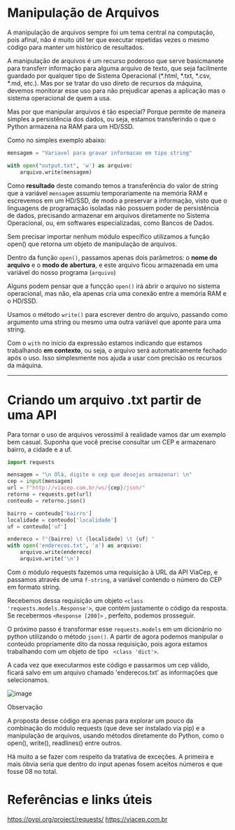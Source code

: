 # Manipulação de Arquivos


A manipulação de arquivos sempre foi um tema central na computação, pois afinal,
não é muito útil ter que executar repetidas vezes o mesmo código para manter um histórico de resultados. 

A manipulação de arquivos é um recurso poderoso que serve basicmanete para transferr informação para alguma arquivo de texto, que seja facilmente guardado por qualquer tipo de Sistema Operacional (*.html, *.txt, *.csv, *.md, etc.). Mas por se tratar do uso direto de recursos da máquina, 
devemos monitorar esse uso para não prejudicar apenas a aplicação mas o sistema operacional de quem a usa. 

Mas por que manipular arquivos é tão especial? Porque permite de maneira simples
a persistência dos dados, ou seja, estamos transferindo o que o Python armazena na RAM para um HD/SSD.

Como no simples exemplo abaixo: 
```python
mensagem = "Variavel para gravar informacao em tipo string"

with open("output.txt", 'w') as arquivo:
    arquivo.write(mensagem)

```
Como **resultado** deste comando temos a transferência do valor de string que a variável `mensagem` assumiu temporariamente na memória RAM e escrevemos em um HD/SSD, de modo a preservar a informação, visto que o linguagens de programação isoladas não possuem poder de persistência de dados, precisando armazenar em arquivos diretamente no Sistema Operacional, ou, em softwares especializadas, como Bancos de Dados.


Sem precisar importar nenhum módulo específico utilizamos a função open() que retorna um objeto de manipulação de arquivos.


Dentro da função `open()`, passamos apenas dois parâmetros: o **nome do arquivo** e o **modo de abertura**, e este arquivo ficou
armazenada em uma variável do nosso programa (`arquivo`)

Alguns podem pensar que a funçção `open()` irá abrir o arquivo no sistema operacional, mas não, ela apenas cria uma conexão entre a memória RAM
e o HD/SSD.



Usamos o método `write()` para escrever dentro do arquivo, passando como argumento uma string ou mesmo uma outra variável que aponte para uma string.

Com o `with` no início da expressão estamos indicando que estamos trabalhando **em contexto**, ou seja, o arquivo será automaticamente fechado após o uso. Isso simplesmente nos ajuda a usar com precisão os recursos da máquina.

***
# Criando um arquivo .txt partir de uma API

Para tornar o uso de arquivos verossímil à realidade vamos dar um exemplo bem casual. Suponha que você precise consultar um CEP e armazenaro bairro, a cidade e a uf.

```python
import requests

mensagem = "\n Olá, digite o cep que desejas armazenar: \n"
cep = input(mensagem)
url = f"http://viacep.com.br/ws/{cep}/json/"
retorno = requests.get(url)
conteudo = retorno.json()

bairro = conteudo['bairro']
localidade = conteudo['localidade']
uf = conteudo['uf']

endereco = f"{bairro} \t {localidade} \t {uf} "
with open('enderecos.txt', 'a') as arquivo:
    arquivo.write(endereco)
    arquivo.write('\n')
```

Com o módulo requests fazemos uma requisição à URL da API ViaCep, e passamos através de uma `f-string`, a variável contendo o número do CEP em formato string.

Recebemos dessa requisição um objeto `<class 'requests.models.Response'>`, que contém justamente o código da resposta. Se recebermos `<Response [200]>` , perfeito, podemos prosseguir.

O próximo passo é transformar esse `requests.models` em um dicionário no python utilizando o método `json()`. A partir de agora podemos manipular o conteúdo propriamente dito da nossa requisição, pois agora estamos trabalhando com um objeto de tipo ` <class 'dict'>`.

A cada vez que executarmos este código e passarmos um cep válido, ficará salvo em um arquivo chamado 'enderecos.txt' as informações que selecionamos.

![image](https://user-images.githubusercontent.com/72423464/169721114-ffcd93dd-03db-4859-a0cd-a98870a6f870.png)

Observação

A proposta desse código era apenas para explorar um pouco da combinação do módulo requests (que deve ser instalado via pip) e a manipulação de arquivos, usando métodos diretamente do Python, como o open(), write(), readlines() entre outros.

Há muito a se fazer com respeito da tratativa de exceções. A primeira e mais óbvia seria que dentro do input apenas fosem aceitos números e que fosse 08 no total. 


# Referências e links úteis

https://pypi.org/project/requests/
https://viacep.com.br


